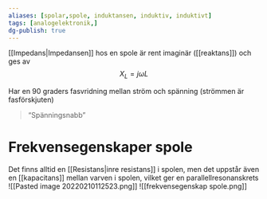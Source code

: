 ```yaml
---
aliases: [spolar,spole, induktansen, induktiv, induktivt]
tags: [analogelektronik,]
dg-publish: true
---
```


[[Impedans|Impedansen]] hos en spole är rent imaginär ([[reaktans]]) och ges av
$$
X_L = j\omega L
$$

Har en 90 graders fasvridning mellan ström och spänning (strömmen är fasförskjuten)
> “Spänningsnabb”

# Frekvensegenskaper spole
Det finns alltid en [[Resistans|inre resistans]] i spolen, men det uppstår även en [[kapacitans]] mellan varven i spolen, vilket ger en parallellresonanskrets
![[Pasted image 20220210112523.png]]
![[frekvensegenskap spole.png]]